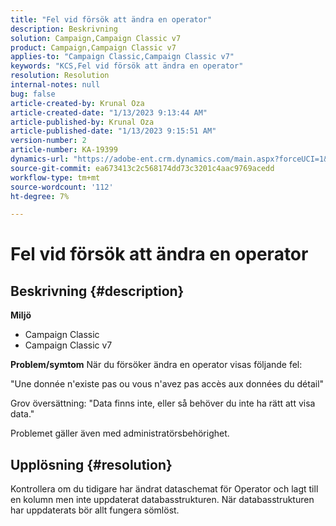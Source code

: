```yaml
---
title: "Fel vid försök att ändra en operator"
description: Beskrivning
solution: Campaign,Campaign Classic v7
product: Campaign,Campaign Classic v7
applies-to: "Campaign Classic,Campaign Classic v7"
keywords: "KCS,Fel vid försök att ändra en operator"
resolution: Resolution
internal-notes: null
bug: false
article-created-by: Krunal Oza
article-created-date: "1/13/2023 9:13:44 AM"
article-published-by: Krunal Oza
article-published-date: "1/13/2023 9:15:51 AM"
version-number: 2
article-number: KA-19399
dynamics-url: "https://adobe-ent.crm.dynamics.com/main.aspx?forceUCI=1&pagetype=entityrecord&etn=knowledgearticle&id=542a2e92-2293-ed11-aad1-6045bd006793"
source-git-commit: ea673413c2c568174dd73c3201c4aac9769acedd
workflow-type: tm+mt
source-wordcount: '112'
ht-degree: 7%

---
```


# Fel vid försök att ändra en operator

## Beskrivning {#description}

<b>Miljö</b>
- Campaign Classic
- Campaign Classic v7



<b>Problem/symtom</b>
När du försöker ändra en operator visas följande fel:

&quot;Une donnée n&#39;existe pas ou vous n&#39;avez pas accès aux données du détail&quot;

Grov översättning: &quot;Data finns inte, eller så behöver du inte ha rätt att visa data.&quot;

Problemet gäller även med administratörsbehörighet.


## Upplösning {#resolution}


Kontrollera om du tidigare har ändrat dataschemat för Operator och lagt till en kolumn men inte uppdaterat databasstrukturen. När databasstrukturen har uppdaterats bör allt fungera sömlöst.
